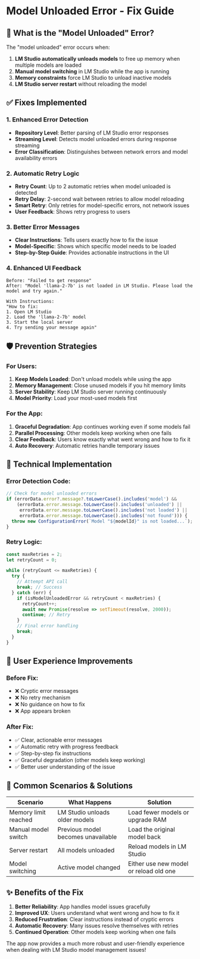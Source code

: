 # Model Unloaded Error - Fix Guide

## 🚨 **What is the "Model Unloaded" Error?**

The "model unloaded" error occurs when:
1. **LM Studio automatically unloads models** to free up memory when multiple models are loaded
2. **Manual model switching** in LM Studio while the app is running
3. **Memory constraints** force LM Studio to unload inactive models
4. **LM Studio server restart** without reloading the model

## ✅ **Fixes Implemented**

### 1. **Enhanced Error Detection**
- **Repository Level**: Better parsing of LM Studio error responses
- **Streaming Level**: Detects model unloaded errors during response streaming
- **Error Classification**: Distinguishes between network errors and model availability errors

### 2. **Automatic Retry Logic**
- **Retry Count**: Up to 2 automatic retries when model unloaded is detected
- **Retry Delay**: 2-second wait between retries to allow model reloading
- **Smart Retry**: Only retries for model-specific errors, not network issues
- **User Feedback**: Shows retry progress to users

### 3. **Better Error Messages**
- **Clear Instructions**: Tells users exactly how to fix the issue
- **Model-Specific**: Shows which specific model needs to be loaded
- **Step-by-Step Guide**: Provides actionable instructions in the UI

### 4. **Enhanced UI Feedback**
```
Before: "Failed to get response"
After: "Model 'llama-2-7b' is not loaded in LM Studio. Please load the model and try again."

With Instructions:
"How to fix:
1. Open LM Studio  
2. Load the 'llama-2-7b' model
3. Start the local server
4. Try sending your message again"
```

## 🛡️ **Prevention Strategies**

### **For Users:**
1. **Keep Models Loaded**: Don't unload models while using the app
2. **Memory Management**: Close unused models if you hit memory limits
3. **Server Stability**: Keep LM Studio server running continuously
4. **Model Priority**: Load your most-used models first

### **For the App:**
1. **Graceful Degradation**: App continues working even if some models fail
2. **Parallel Processing**: Other models keep working when one fails
3. **Clear Feedback**: Users know exactly what went wrong and how to fix it
4. **Auto Recovery**: Automatic retries handle temporary issues

## 🔧 **Technical Implementation**

### **Error Detection Code:**
```typescript
// Check for model unloaded errors
if (errorData.error?.message?.toLowerCase().includes('model') && 
    (errorData.error.message.toLowerCase().includes('unloaded') || 
     errorData.error.message.toLowerCase().includes('not loaded') ||
     errorData.error.message.toLowerCase().includes('not found'))) {
  throw new ConfigurationError(`Model "${modelId}" is not loaded...`);
}
```

### **Retry Logic:**
```typescript
const maxRetries = 2;
let retryCount = 0;

while (retryCount <= maxRetries) {
  try {
    // Attempt API call
    break; // Success
  } catch (err) {
    if (isModelUnloadedError && retryCount < maxRetries) {
      retryCount++;
      await new Promise(resolve => setTimeout(resolve, 2000));
      continue; // Retry
    }
    // Final error handling
    break;
  }
}
```

## 📱 **User Experience Improvements**

### **Before Fix:**
- ❌ Cryptic error messages
- ❌ No retry mechanism  
- ❌ No guidance on how to fix
- ❌ App appears broken

### **After Fix:**
- ✅ Clear, actionable error messages
- ✅ Automatic retry with progress feedback
- ✅ Step-by-step fix instructions
- ✅ Graceful degradation (other models keep working)
- ✅ Better user understanding of the issue

## 🎯 **Common Scenarios & Solutions**

| Scenario | What Happens | Solution |
|----------|--------------|----------|
| Memory limit reached | LM Studio unloads older models | Load fewer models or upgrade RAM |
| Manual model switch | Previous model becomes unavailable | Load the original model back |
| Server restart | All models unloaded | Reload models in LM Studio |
| Model switching | Active model changed | Either use new model or reload old one |

## ✨ **Benefits of the Fix**

1. **Better Reliability**: App handles model issues gracefully
2. **Improved UX**: Users understand what went wrong and how to fix it
3. **Reduced Frustration**: Clear instructions instead of cryptic errors
4. **Automatic Recovery**: Many issues resolve themselves with retries
5. **Continued Operation**: Other models keep working when one fails

The app now provides a much more robust and user-friendly experience when dealing with LM Studio model management issues!
